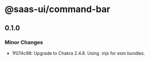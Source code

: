 # @saas-ui/command-bar

## 0.1.0

### Minor Changes

- 1f074c98: Upgrade to Chakra 2.4.8. Using .mjs for esm bundles.
